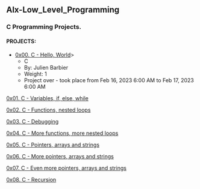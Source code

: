 <h2>Alx-Low_Level_Programming</h2>

<h3>C Programming Projects.</h3>


<h4>PROJECTS:</h4>

<ul>
<li><a href="https://github.com/iAdamo/alx-low_level_programming/tree/main/0x00-hello_world">0x00. C - Hello, World</a>>
<ul style="list-style-type:circle;">
<li>C</li>
<li>By: Julien Barbier</li>
<li>Weight: 1</li>
<li>Project over - took place from Feb 16, 2023 6:00 AM to Feb 17, 2023 6:00 AM</li>
</ul>
</li>
</ul>

<a href="https://github.com/iAdamo/alx-low_level_programming/tree/main/0x01-variables_if_else_while">0x01. C - Variables, if, else, while</a>

<a href="https://github.com/iAdamo/alx-low_level_programming/tree/main/0x02-functions_nested_loops">0x02. C - Functions, nested loops</a>

<a href="https://github.com/iAdamo/alx-low_level_programming/tree/main/0x03-debugging">0x03. C - Debugging</a>

<a href="https://github.com/iAdamo/alx-low_level_programming/tree/main/0x04-more_functions_nested_loops">0x04. C - More functions, more nested loops</a>

<a href="https://github.com/iAdamo/alx-low_level_programming/tree/main/0x05-pointers_arrays_strings">0x05. C - Pointers, arrays and strings</a>

<a href="https://github.com/iAdamo/alx-low_level_programming/tree/main/0x06-pointers_arrays_strings">0x06. C - More pointers, arrays and strings</a>

<a href="https://github.com/iAdamo/alx-low_level_programming/tree/main/0x07-pointers_arrays_strings">0x07. C - Even more pointers, arrays and strings</a>

<a href="https://github.com/iAdamo/alx-low_level_programming/tree/main/0x08-recursion">0x08. C - Recursion</a>




